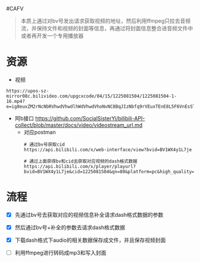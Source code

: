 #CAFV
> 本质上通过对bv号发出请求获取视频的地址，然后利用ffmpeg只拉去音频流，并保持文件和视频的封面等信息，再通过将封面信息整合进音频文件中或者再开发一个专用播放器

# 资源
  - 视频
  ```
  https://upos-sz-mirror08c.bilivideo.com/upgcxcode/04/15/1225081504/1225081504-1-16.mp4?e=ig8euxZM2rNcNbRVhwdVhwdlhWdVhwdVhoNvNC8BqJIzNbfq9rVEuxTEnE8L5F6VnEsSTx0vkX8fqJeYTj_lta53NCM=&uipk=5&nbs=1&deadline=1706851556&gen=playurlv2&os=08cbv&oi=1947651412&trid=e10b79230f084a6eb20b0522aa3f4637h&mid=0&platform=html5&upsig=f55ed24fb571db9a300d7e8d2998ba49&uparams=e,uipk,nbs,deadline,gen,os,oi,trid,mid,platform&bvc=vod&nettype=0&f=h_0_0&bw=48958&logo=80000000
  ```
  - 阿b接口
    https://github.com/SocialSisterYi/bilibili-API-collect/blob/master/docs/video/videostream_url.md
    - 对应postman
      ```
      # 通过bv号获取cid
      https://api.bilibili.com/x/web-interface/view?bvid=BV1WX4y1L7je
      
      # 通过上面获得bv和cid去获取对应视频的dash格式数据
      https://api.bilibili.com/x/player/playurl?bvid=BV1WX4y1L7je&cid=1225081504&qn=80&platform=pc&high_quality=1 
      ```

# 流程
  - [x] 先通过bv号去获取对应的视频信息补全请求dash格式数据的参数
  - [x] 然后通过bv号+补全的参数去请求dash格式数据
  - [x] 下载dash格式下audio的相关数据保存成文件，并且保存视频封面
  - [ ] 利用ffmpeg进行转码成mp3和写入封面
  